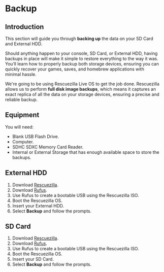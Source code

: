 # Backup

## Introduction

This section will guide you through **backing up** the data on your SD Card and External HDD.&#x20;

Should anything happen to your console, SD Card, or External HDD, having backups in place will make it simple to restore everything to the way it was. You’ll learn how to properly backup both storage devices, ensuring you can quickly recover your games, saves, and homebrew applications with minimal hassle.

We're going to be using Rescuezilla Live OS to get the job done. Rescuezilla allows us to perform **full disk image backups**, which means it captures an exact replica of all the data on your storage devices, ensuring a precise and reliable backup.

## Equipment

You will need:

* Blank USB Flash Drive.
* Computer.
* SDHC SDXC Memory Card Reader.
* Internal or External Storage that has enough available space to store the backups.

## External HDD

1. Download [Rescuezilla](https://github.com/rescuezilla/rescuezilla/releases/download/2.5.1/rescuezilla-2.5.1-64bit.noble.iso).
2. Download [Rufus](https://github.com/pbatard/rufus/releases/download/v4.5/rufus-4.5.exe).
3. Use Rufus to create a bootable USB using the Rescuezilla ISO.
4. Boot the Rescuezilla OS.
5. Insert your External HDD.
6. Select **Backup** and follow the prompts.

## SD Card

1. Download [Rescuezilla](https://github.com/rescuezilla/rescuezilla/releases/download/2.5.1/rescuezilla-2.5.1-64bit.noble.iso).
2. Download [Rufus](https://github.com/pbatard/rufus/releases/download/v4.5/rufus-4.5.exe).
3. Use Rufus to create a bootable USB using the Rescuezilla ISO.
4. Boot the Rescuezilla OS.
5. Insert your SD Card.
6. Select **Backup** and follow the prompts.
